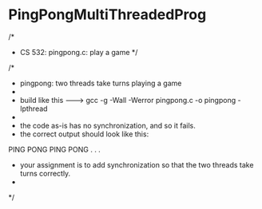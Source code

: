 # PingPongMultiThreadedProg


/*
 * CS 532: pingpong.c: play a game
 */

/*
 * pingpong: two threads take turns playing a game
 *
 * build like this ---> gcc -g -Wall -Werror pingpong.c -o pingpong -lpthread
 *
 * the code as-is has no synchronization, and so it fails.
 * the correct output should look like this:

 PING
 PONG
 PING
 PONG
 .
 .
 .

 * your assignment is to add synchronization so that the two threads take turns correctly.
 *
 */
